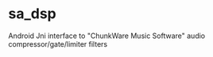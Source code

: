 sa_dsp
======

Android Jni interface to "ChunkWare Music Software" audio compressor/gate/limiter filters